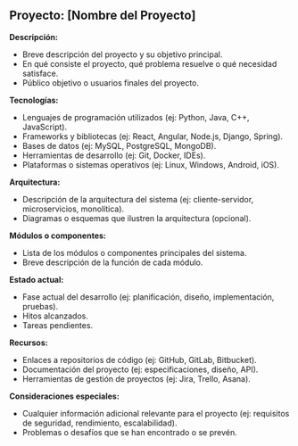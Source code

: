 ## Proyecto: [Nombre del Proyecto]

 **Descripción:**

 *  Breve descripción del proyecto y su objetivo principal.
 *  En qué consiste el proyecto, qué problema resuelve o qué necesidad satisface.
 *  Público objetivo o usuarios finales del proyecto.

 **Tecnologías:**

 *  Lenguajes de programación utilizados (ej: Python, Java, C++, JavaScript).
 *  Frameworks y bibliotecas (ej: React, Angular, Node.js, Django, Spring).
 *  Bases de datos (ej: MySQL, PostgreSQL, MongoDB).
 *  Herramientas de desarrollo (ej: Git, Docker, IDEs).
 *  Plataformas o sistemas operativos (ej: Linux, Windows, Android, iOS).

 **Arquitectura:**

 *  Descripción de la arquitectura del sistema (ej: cliente-servidor, microservicios, monolítica).
 *  Diagramas o esquemas que ilustren la arquitectura (opcional).

 **Módulos o componentes:**

 *  Lista de los módulos o componentes principales del sistema.
 *  Breve descripción de la función de cada módulo.

 **Estado actual:**

 *  Fase actual del desarrollo (ej: planificación, diseño, implementación, pruebas).
 *  Hitos alcanzados.
 *  Tareas pendientes.

 **Recursos:**

 *  Enlaces a repositorios de código (ej: GitHub, GitLab, Bitbucket).
 *  Documentación del proyecto (ej: especificaciones, diseño, API).
 *  Herramientas de gestión de proyectos (ej: Jira, Trello, Asana).

 **Consideraciones especiales:**

 *  Cualquier información adicional relevante para el proyecto (ej: requisitos de seguridad, rendimiento, escalabilidad).
 *  Problemas o desafíos que se han encontrado o se prevén.